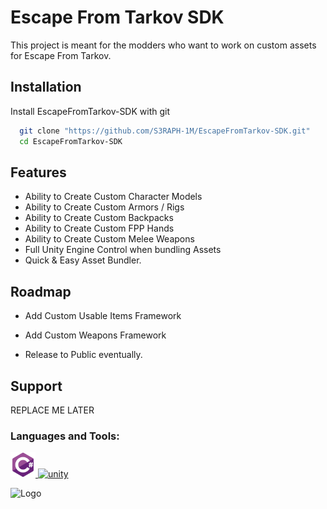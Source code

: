 
# Escape From Tarkov SDK

This project is meant for the modders who want to work on custom assets for Escape From Tarkov.












## Installation

Install EscapeFromTarkov-SDK with git

```bash
  git clone "https://github.com/S3RAPH-1M/EscapeFromTarkov-SDK.git"
  cd EscapeFromTarkov-SDK
```
    
## Features

- Ability to Create Custom Character Models
- Ability to Create Custom Armors / Rigs
- Ability to Create Custom Backpacks
- Ability to Create Custom FPP Hands
- Ability to Create Custom Melee Weapons
- Full Unity Engine Control when bundling Assets
- Quick & Easy Asset Bundler.





## Roadmap

- Add Custom Usable Items Framework

- Add Custom Weapons Framework

- Release to Public eventually.


## Support

REPLACE ME LATER















<h3 align="left">Languages and Tools:</h3>
<p align="left"> <a href="https://www.w3schools.com/cs/" target="_blank" rel="noreferrer"> <img src="https://raw.githubusercontent.com/devicons/devicon/master/icons/csharp/csharp-original.svg" alt="csharp" width="40" height="40"/> </a> <a href="https://unity.com/releases/editor/whats-new/2019.4.39" target="_blank" rel="noreferrer"> <img src="https://www.vectorlogo.zone/logos/unity3d/unity3d-icon.svg" alt="unity" width="40" height="40"/> </a> </p>

![Logo](https://servphcorpp.com/u/h4k2q.png)
